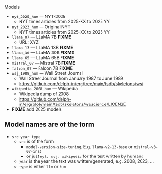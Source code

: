 Models
  * `nyt_2025_hum` — NYT-2025
	* NYT times articles from 2025-XX to 2025 YY
  * `nyt_2023_hum` — Original NYT 
	* NYT times articles from 2025-XX to 2025 YY
  * `llama_07` — LLaMA 7B **FIXME**
	* URL: XYZ
  * `llama_13` — LLaMA 13B **FIXME**
  * `llama_30` — LLaMA 30B **FIXME**
  * `llama_65` — LLaMA 65B **FIXME**
  * `mistral_07` — Mistral 7B **FIXME**
  * `falcon_07` — Falcon 7B **FIXME**
  * `wsj_1988_hum` — Wall Street Journal
	* Wall Street Journal from January 1987 to June 1989
	* https://github.com/delph-in/erg/tree/main/tsdb/skeletons/wsj
  * `wikipedia_2008_hum` — Wikipedia
	* Wikipedia dump of 2008 
	* https://github.com/delph-in/erg/blob/main/tsdb/skeletons/wescience/LICENSE
  *  **FIXME** add 2025 models

## Model names are of the form
 * `src_year_type`
    * `src` is of the form
      * `model-version-size-tuning`.  E.g. `llama-v2-13-base` or `mistral-v3-07-inst`
	  * or just `nyt, wsj, wikipedia` for the text written by humans
	* `year` is the year the text was written/generated, e.g. 2008, 2023, …
    * `type` is either `llm` or `hum` 
